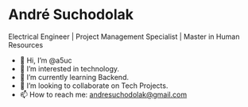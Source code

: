 # André Suchodolak
Electrical Engineer | Project Management Specialist | Master in Human Resources

- 👋 Hi, I’m @a5uc
- 👀 I’m interested in technology.
- 🌱 I’m currently learning Backend.
- 💞️ I’m looking to collaborate on Tech Projects.
- 📫 How to reach me: andresuchodolak@gmail.com

<!---
a5uc/a5uc is a ✨ special ✨ repository because its `README.md` (this file) appears on your GitHub profile.
You can click the Preview link to take a look at your changes.
--->
